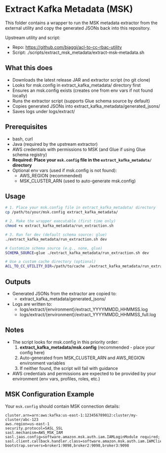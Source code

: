 # Extract Kafka Metadata (MSK)

This folder contains a wrapper to run the MSK metadata extractor from the external utility and copy the generated JSONs back into this repository.

Upstream utility and script:
- Repo: https://github.com/bjaggi/acl-to-cc-rbac-utility
- Script: ./scripts/extract_msk_metadata/extract-msk-metadata.sh

## What this does
- Downloads the latest release JAR and extractor script (no git clone)
- Looks for msk.config in extract_kafka_metadata/ directory first
- Ensures an msk.config exists (creates one from env vars if not found locally)
- Runs the extractor script (supports Glue schema source by default)
- Copies generated JSONs into extract_kafka_metadata/generated_jsons/
- Saves logs under logs/extract/

## Prerequisites
- bash, curl
- Java (required by the upstream extractor)
- AWS credentials with permissions to MSK (and Glue if using Glue schema registry)
- **Required: Place your `msk.config` file in the `extract_kafka_metadata/` directory**
- Optional env vars (used if msk.config is not found):
  - AWS_REGION (recommended)
  - MSK_CLUSTER_ARN (used to auto-generate msk.config)

## Usage
```bash
# 1. Place your msk.config file in extract_kafka_metadata/ directory
cp /path/to/your/msk.config extract_kafka_metadata/

# 2. Make the wrapper executable (first time only)
chmod +x extract_kafka_metadata/run_extraction.sh

# 3. Run for dev (default schema source: glue)
./extract_kafka_metadata/run_extraction.sh dev

# Customize schema source (e.g., none, glue)
SCHEMA_SOURCE=glue ./extract_kafka_metadata/run_extraction.sh dev

# Use a custom cache directory (optional)
ACL_TO_CC_UTILITY_DIR=/path/to/cache ./extract_kafka_metadata/run_extraction.sh dev
```

## Outputs
- Generated JSONs from the extractor are copied to:
  - extract_kafka_metadata/generated_jsons/
- Logs are written to:
  - logs/extract/{environment}/extract_YYYYMMDD_HHMMSS.log
  - logs/extract/{environment}/extract_YYYYMMDD_HHMMSS_full.log

## Notes
- The script looks for msk.config in this priority order:
  1. **extract_kafka_metadata/msk.config** (recommended - place your config here)
  2. Auto-generated from MSK_CLUSTER_ARN and AWS_REGION environment variables
  3. If neither found, the script will fail with guidance
- AWS credentials and permissions are expected to be provided by your environment (env vars, profiles, roles, etc.)

## MSK Configuration Example
Your `msk.config` should contain MSK connection details:
```properties
cluster.arn=arn:aws:kafka:us-east-1:123456789012:cluster/my-cluster/abc-123
aws.region=us-east-1
security.protocol=SASL_SSL
sasl.mechanism=AWS_MSK_IAM
sasl.jaas.config=software.amazon.msk.auth.iam.IAMLoginModule required;
sasl.client.callback.handler.class=software.amazon.msk.auth.iam.IAMClientCallbackHandler
bootstrap.servers=broker1:9098,broker2:9098,broker3:9098
```
